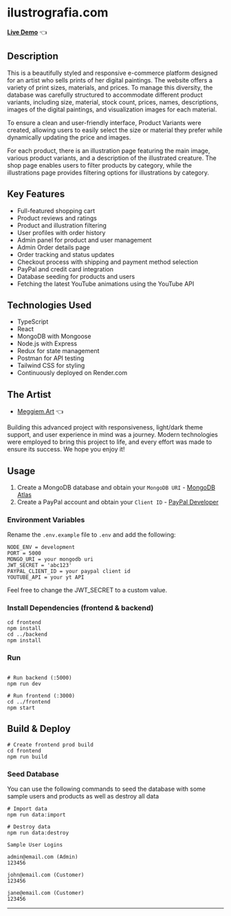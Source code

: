# ilustrografia.com

[**Live Demo**](http://ilustrografia.com/) 👈

## Description
This is a beautifully styled and responsive e-commerce platform designed for an artist who sells prints of her digital paintings. The website offers a variety of print sizes, materials, and prices. To manage this diversity, the database was carefully structured to accommodate different product variants, including size, material, stock count, prices, names, descriptions, images of the digital paintings, and visualization images for each material.

To ensure a clean and user-friendly interface, Product Variants were created, allowing users to easily select the size or material they prefer while dynamically updating the price and images.

For each product, there is an illustration page featuring the main image, various product variants, and a description of the illustrated creature. The shop page enables users to filter products by category, while the illustrations page provides filtering options for illustrations by category.

## Key Features

- Full-featured shopping cart
- Product reviews and ratings
- Product and illustration filtering
- User profiles with order history
- Admin panel for product and user management
- Admin Order details page
- Order tracking and status updates
- Checkout process with shipping and payment method selection
- PayPal and credit card integration
- Database seeding for products and users
- Fetching the latest YouTube animations using the YouTube API

## Technologies Used

- TypeScript
- React
- MongoDB with Mongoose
- Node.js with Express
- Redux for state management
- Postman for API testing
- Tailwind CSS for styling
- Continuously deployed on Render.com

## The Artist

- [Meggiem.Art](https://www.meggiem.art/) 👈

Building this advanced project with responsiveness, light/dark theme support, and user experience in mind was a journey. Modern technologies were employed to bring this project to life, and every effort was made to ensure its success. We hope you enjoy it!

## Usage

1. Create a MongoDB database and obtain your `MongoDB URI` - [MongoDB Atlas](https://www.mongodb.com/cloud/atlas/register)
2. Create a PayPal account and obtain your `Client ID` - [PayPal Developer](https://developer.paypal.com/)

### Environment Variables

Rename the `.env.example` file to `.env` and add the following:

```
NODE_ENV = development
PORT = 5000
MONGO_URI = your mongodb uri
JWT_SECRET = 'abc123'
PAYPAL_CLIENT_ID = your paypal client id
YOUTUBE_API = your yt API
```

Feel free to change the JWT_SECRET to a custom value.

### Install Dependencies (frontend & backend)

```
cd frontend
npm install
cd ../backend
npm install
```

### Run

```

# Run backend (:5000)
npm run dev

# Run frontend (:3000)
cd ../frontend
npm start

```

## Build & Deploy

```
# Create frontend prod build
cd frontend
npm run build
```

### Seed Database

You can use the following commands to seed the database with some sample users and products as well as destroy all data

```
# Import data
npm run data:import

# Destroy data
npm run data:destroy
```

```
Sample User Logins

admin@email.com (Admin)
123456

john@email.com (Customer)
123456

jane@email.com (Customer)
123456
```

---